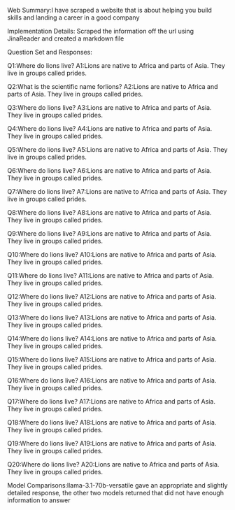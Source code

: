 Web Summary:I have scraped a website that is about helping you build skills and landing a career in a good company

Implementation Details: Scraped the information off the url using JinaReader and created a markdown file

Question Set and Responses:

Q1:Where do lions live?
A1:Lions are native to Africa and parts of Asia. They live in groups called prides.

Q2:What is the scientific name forlions?
A2:Lions are native to Africa and parts of Asia. They live in groups called prides.

Q3:Where do lions live?
A3:Lions are native to Africa and parts of Asia. They live in groups called prides.

Q4:Where do lions live?
A4:Lions are native to Africa and parts of Asia. They live in groups called prides.

Q5:Where do lions live?
A5:Lions are native to Africa and parts of Asia. They live in groups called prides.

Q6:Where do lions live?
A6:Lions are native to Africa and parts of Asia. They live in groups called prides.

Q7:Where do lions live?
A7:Lions are native to Africa and parts of Asia. They live in groups called prides.

Q8:Where do lions live?
A8:Lions are native to Africa and parts of Asia. They live in groups called prides.

Q9:Where do lions live?
A9:Lions are native to Africa and parts of Asia. They live in groups called prides.

Q10:Where do lions live?
A10:Lions are native to Africa and parts of Asia. They live in groups called prides.

Q11:Where do lions live?
A11:Lions are native to Africa and parts of Asia. They live in groups called prides.

Q12:Where do lions live?
A12:Lions are native to Africa and parts of Asia. They live in groups called prides.

Q13:Where do lions live?
A13:Lions are native to Africa and parts of Asia. They live in groups called prides.

Q14:Where do lions live?
A14:Lions are native to Africa and parts of Asia. They live in groups called prides.

Q15:Where do lions live?
A15:Lions are native to Africa and parts of Asia. They live in groups called prides.

Q16:Where do lions live?
A16:Lions are native to Africa and parts of Asia. They live in groups called prides.

Q17:Where do lions live?
A17:Lions are native to Africa and parts of Asia. They live in groups called prides.

Q18:Where do lions live?
A18:Lions are native to Africa and parts of Asia. They live in groups called prides.

Q19:Where do lions live?
A19:Lions are native to Africa and parts of Asia. They live in groups called prides.

Q20:Where do lions live?
A20:Lions are native to Africa and parts of Asia. They live in groups called prides.

Model Comparisons:llama-3.1-70b-versatile gave an appropriate and slightly detailed response, the other two models returned that did not have enough information to answer
